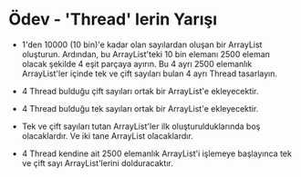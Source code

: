 # Ödev - 'Thread' lerin Yarışı 


- 1'den 10000 (10 bin)'e kadar olan sayılardan oluşan bir ArrayList oluşturun. Ardından, bu ArrayList'teki 10 bin elemanı 2500 eleman olacak şekilde 4 eşit parçaya ayırın. Bu 4 ayrı 2500 elemanlık ArrayList'ler içinde tek ve çift sayıları bulan 4 ayrı Thread tasarlayın.



- 4 Thread bulduğu çift sayıları ortak bir ArrayList'e ekleyecektir.


- 4 Thread bulduğu tek sayıları ortak bir ArrayList'e ekleyecektir.


- Tek ve çift sayıları tutan ArrayList'ler ilk oluşturulduklarında boş olacaklardır. Ve iki tane ArrayList olacaklardır.


- 4 Thread kendine ait 2500 elemanlık ArrayList'i işlemeye başlayınca tek ve çift sayı ArrayList'lerini dolduracaktır.
